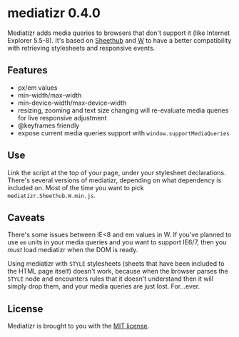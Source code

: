 mediatizr 0.4.0
===============

Mediatizr adds media queries to browsers that don't support it (like Internet Explorer 5.5-8). It's based on [Sheethub](https://github.com/pyrsmk/Sheethub) and [W](https://github.com/pyrsmk/W) to have a better compatibility with retrieving stylesheets and responsive events.

Features
--------

- px/em values
- min-width/max-width
- min-device-width/max-device-width
- resizing, zooming and text size changing will re-evaluate media queries for live responsive adjustment
- @keyframes friendly
- expose current media queries support with `window.supportMediaQueries`

Use
---

Link the script at the top of your page, under your stylesheet declarations. There's several versions of mediatizr, depending on what dependency is included on. Most of the time you want to pick `mediatizr.Sheethub.W.min.js`.

Caveats
-------

There's some issues between IE<8 and em values in W. If you've planned to use `em` units in your media queries and you want to support IE6/7, then you _must_ load mediatizr when the DOM is ready.

Using mediatizr with `STYLE` stylesheets (sheets that have been included to the HTML page itself) doesn't work, because when the browser parses the `STYLE` node and encounters rules that it doesn't understand then it will simply drop them, and your media queries are just lost. For...ever.

License
-------

Mediatizr is brought to you with the [MIT license](http://dreamysource.mit-license.org).
